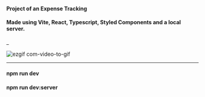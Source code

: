 #### Project of an Expense Tracking
#### Made using Vite, React, Typescript, Styled Components and a local server.

_

![ezgif com-video-to-gif](https://user-images.githubusercontent.com/101182223/224070026-caa8aa3b-cd00-437c-bfdc-f574acc07558.gif)


----
#### npm run dev
#### npm run dev:server
